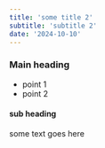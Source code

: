 ```yaml
---
title: 'some title 2'
subtitle: 'subtitle 2'
date: '2024-10-10'
---
```


### Main heading
- point 1
- point 2

#### sub heading

some text goes here